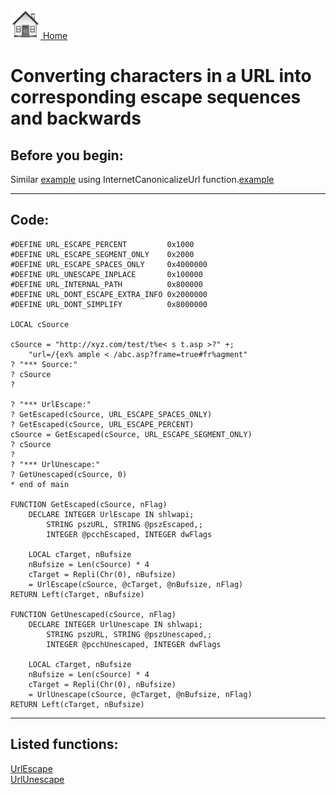 [<img src="../images/home.png"> Home ](https://github.com/VFPX/Win32API)  

# Converting characters in a URL into corresponding escape sequences and backwards

## Before you begin:
Similar <a href="?example=396&function=616">example</a> using InternetCanonicalizeUrl function.[example](sample_616.md)  
  
***  


## Code:
```foxpro  
#DEFINE URL_ESCAPE_PERCENT         0x1000
#DEFINE URL_ESCAPE_SEGMENT_ONLY    0x2000
#DEFINE URL_ESCAPE_SPACES_ONLY     0x4000000
#DEFINE URL_UNESCAPE_INPLACE       0x100000
#DEFINE URL_INTERNAL_PATH          0x800000
#DEFINE URL_DONT_ESCAPE_EXTRA_INFO 0x2000000
#DEFINE URL_DONT_SIMPLIFY          0x8000000

LOCAL cSource

cSource = "http://xyz.com/test/t%e< s t.asp >?" +;
	"url=/{ex% ample < /abc.asp?frame=true#fr%agment"
? "*** Source:"
? cSource
?

? "*** UrlEscape:"
? GetEscaped(cSource, URL_ESCAPE_SPACES_ONLY)
? GetEscaped(cSource, URL_ESCAPE_PERCENT)
cSource = GetEscaped(cSource, URL_ESCAPE_SEGMENT_ONLY)
? cSource
?
? "*** UrlUnescape:"
? GetUnescaped(cSource, 0)
* end of main

FUNCTION GetEscaped(cSource, nFlag)
	DECLARE INTEGER UrlEscape IN shlwapi;
		STRING pszURL, STRING @pszEscaped,;
		INTEGER @pcchEscaped, INTEGER dwFlags

	LOCAL cTarget, nBufsize
	nBufsize = Len(cSource) * 4
	cTarget = Repli(Chr(0), nBufsize)
	= UrlEscape(cSource, @cTarget, @nBufsize, nFlag)
RETURN Left(cTarget, nBufsize)

FUNCTION GetUnescaped(cSource, nFlag)
	DECLARE INTEGER UrlUnescape IN shlwapi;
		STRING pszURL, STRING @pszUnescaped,;
		INTEGER @pcchUnescaped, INTEGER dwFlags

	LOCAL cTarget, nBufsize
	nBufsize = Len(cSource) * 4
	cTarget = Repli(Chr(0), nBufsize)
	= UrlUnescape(cSource, @cTarget, @nBufsize, nFlag)
RETURN Left(cTarget, nBufsize)  
```  
***  


## Listed functions:
[UrlEscape](../libraries/shlwapi/UrlEscape.md)  
[UrlUnescape](../libraries/shlwapi/UrlUnescape.md)  
